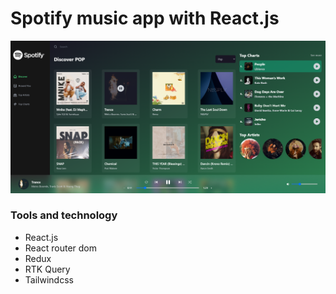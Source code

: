 # Spotify music app with React.js

![Spotify-Home](./src//assets//spotifyHome.png)

<h3>Tools and technology</h3>

- React.js
- React router dom
- Redux
- RTK Query
- Tailwindcss
